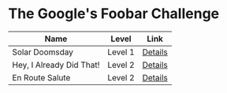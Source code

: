 # The Google's Foobar Challenge

| Name | Level | Link | 
| --- | --- | --- | 
|	Solar Doomsday	|	Level 1	| [Details](https://github.com/bharadhwaj/foobar/tree/main/level-1/1-solar-doomsday#readme) | 
|	Hey, I Already Did That!	|	Level 2	| [Details](https://github.com/bharadhwaj/foobar/tree/main/level-2/1-hey-i-already-did-that#readme) | 
|	En Route Salute |	Level 2	| [Details](https://github.com/bharadhwaj/foobar/tree/main/level-2/2-en-route-salute#readme) | 
